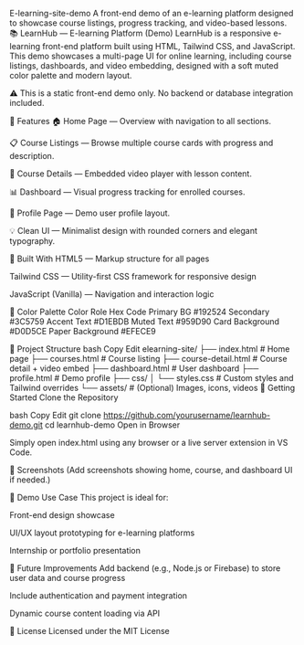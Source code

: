 E-learning-site-demo
A front-end demo of an e-learning platform designed to showcase course listings, progress tracking, and video-based lessons.
📚 LearnHub — E-learning Platform (Demo)
LearnHub is a responsive e-learning front-end platform built using HTML, Tailwind CSS, and JavaScript. This demo showcases a multi-page UI for online learning, including course listings, dashboards, and video embedding, designed with a soft muted color palette and modern layout.

⚠️ This is a static front-end demo only. No backend or database integration included.

🌟 Features
🏠 Home Page — Overview with navigation to all sections.

📋 Course Listings — Browse multiple course cards with progress and description.

🎥 Course Details — Embedded video player with lesson content.

📊 Dashboard — Visual progress tracking for enrolled courses.

🙍 Profile Page — Demo user profile layout.

💡 Clean UI — Minimalist design with rounded corners and elegant typography.

🧰 Built With
HTML5 — Markup structure for all pages

Tailwind CSS — Utility-first CSS framework for responsive design

JavaScript (Vanilla) — Navigation and interaction logic

🎨 Color Palette
Color Role	Hex Code
Primary BG	#192524
Secondary	#3C5759
Accent Text	#D1EBDB
Muted Text	#959D90
Card Background	#D0D5CE
Paper Background	#EFECE9

📁 Project Structure
bash
Copy
Edit
elearning-site/
├── index.html            # Home page
├── courses.html          # Course listing
├── course-detail.html    # Course detail + video embed
├── dashboard.html        # User dashboard
├── profile.html          # Demo profile
├── css/
│   └── styles.css        # Custom styles and Tailwind overrides
└── assets/               # (Optional) Images, icons, videos
🚀 Getting Started
Clone the Repository

bash
Copy
Edit
git clone https://github.com/yourusername/learnhub-demo.git
cd learnhub-demo
Open in Browser

Simply open index.html using any browser or a live server extension in VS Code.

📸 Screenshots
(Add screenshots showing home, course, and dashboard UI if needed.)

🧪 Demo Use Case
This project is ideal for:

Front-end design showcase

UI/UX layout prototyping for e-learning platforms

Internship or portfolio presentation

📌 Future Improvements
Add backend (e.g., Node.js or Firebase) to store user data and course progress

Include authentication and payment integration

Dynamic course content loading via API

📜 License
Licensed under the MIT License
